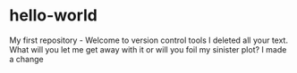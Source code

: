 # hello-world
My first repository - Welcome to version control tools
I deleted all your text. What will you let me get away with it or will you foil my sinister plot?
I made a change
